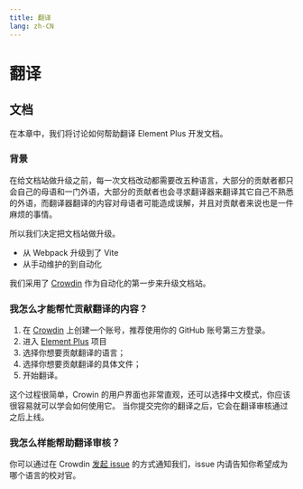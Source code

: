 ```yaml
---
title: 翻译
lang: zh-CN
---
```


# 翻译

## 文档

在本章中，我们将讨论如何帮助翻译 Element Plus 开发文档。

### 背景

在给文档站做升级之前，每一次文档改动都需要改五种语言，大部分的贡献者都只会自己的母语和一门外语，大部分的贡献者也会寻求翻译器来翻译其它自己不熟悉的外语，而翻译器翻译的内容对母语者可能造成误解，并且对贡献者来说也是一件麻烦的事情。

所以我们决定把文档站做升级。

- 从 Webpack 升级到了 Vite
- 从手动维护的到自动化

我们采用了 [Crowdin](https://crowdin.com) 作为自动化的第一步来升级文档站。

### 我怎么才能帮忙贡献翻译的内容？

1. 在 [Crowdin](https://crowdin.com) 上创建一个账号，推荐使用你的 GitHub 账号第三方登录。
2. 进入 [Element Plus](https://crowdin.com/project/setaria-components) 项目
3. 选择你想要贡献翻译的语言；
4. 选择你想要贡献翻译的具体文件；
5. 开始翻译。

这个过程很简单，Crowin 的用户界面也非常直观，还可以选择中文模式，你应该很容易就可以学会如何使用它。 当你提交完你的翻译之后，它会在翻译审核通过之后上线。

### 我怎么样能帮助翻译审核？

你可以通过在 Crowdin [发起 issue](https://crowdin.com/project/setaria-components/discussions) 的方式通知我们，issue 内请告知你希望成为哪个语言的校对官。
